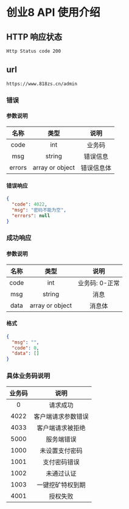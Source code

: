 # 创业8 API 使用介绍

## HTTP 响应状态

`Http Status code 200`

## url

`https://www.818zs.cn/admin`

### 错误

#### 参数说明

|  名称  |      类型       |    说明    |
| :----: | :-------------: | :--------: |
|  code  |       int       |   业务码   |
|  msg   |     string      |  错误信息  |
| errors | array or object | 错误信息体 |

#### 错误响应

```json
{
  "code": 4022,
  "msg": "密码不能为空",
  "errors": null
}
```

### 成功响应

#### 参数说明

| 名称 |      类型       |      说明      |
| :--: | :-------------: | :------------: |
| code |       int       | 业务码: 0-正常 |
| msg  |     string      |      消息      |
| data | array or object |     消息体     |

#### 格式

```json
{
  "msg": "",
  "code": 0,
  "data": []
}
```

### 具体业务码说明

| 业务码 |        说明        |
| :----: | :----------------: |
|   0    |      请求成功      |
|  4022  | 客户端请求参数错误 |
|  4033  |  客户端请求被拒绝  |
|  5000  |     服务端错误     |
|  1000  |   未设置支付密码   |
|  1001  |    支付密码错误    |
|  1002  |     未通过认证     |
|  1003  |  一键挖矿特权到期  |
|  4001  |      授权失败      |
